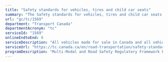 ```yaml
---
title: "Safety standards for vehicles, tires and child car seats"
summary: "The Safety standards for vehicles, tires and child car seats service from Transport Canada is not available end-to-end online, according to the GC Service Inventory."
url: "gc/tc/1569"
department: "Transport Canada"
departmentAcronym: "tc"
serviceId: "1569"
onlineEndtoEnd: 0
serviceDescription: "All vehicles made for sale in Canada and all vehicles imported into Canada must meet the Canada Motor Vehicle Safety Standards. Manufacturers and importers must follow the Motor Vehicle Safety Regulations - Schedule III and related safety standards, technical standards documents and test methods. All , tires, child car seats and booster seats sold in Canada must be designed and manufactured to follow regulations under Canada’s Motor Vehicle Safety Act."
serviceUrl: "https://tc.canada.ca/en/road-transportation/safety-standards-vehicles-tires-child-car-seats"
programDescription: "Multi-Modal and Road Safety Regulatory Framework Program"
---
```

